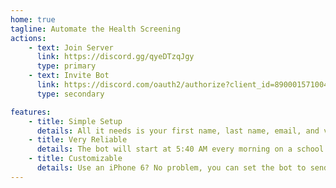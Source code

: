 ```yaml
---
home: true
tagline: Automate the Health Screening
actions:
    - text: Join Server
      link: https://discord.gg/qyeDTzqJgy
      type: primary
    - text: Invite Bot
      link: https://discord.com/oauth2/authorize?client_id=890001571004448800&scope=applications.commands+bot
      type: secondary

features:
    - title: Simple Setup
      details: All it needs is your first name, last name, email, and vaccination status.
    - title: Very Reliable
      details: The bot will start at 5:40 AM every morning on a school day to complete a health screening.
    - title: Customizable
      details: Use an iPhone 6? No problem, you can set the bot to send you images in iPhone 6 size. Use an iPad? That works too!
---
```

